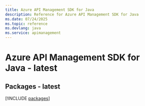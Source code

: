 ```yaml
---
title: Azure API Management SDK for Java
description: Reference for Azure API Management SDK for Java
ms.date: 07/24/2025
ms.topic: reference
ms.devlang: java
ms.service: apimanagement
---
```

# Azure API Management SDK for Java - latest
## Packages - latest
[!INCLUDE [packages](api-management-index.md)]
